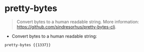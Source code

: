 # pretty-bytes

> Convert bytes to a human readable string.
> More information: <https://github.com/sindresorhus/pretty-bytes-cli>.

- Convert bytes to a human readable string:

`pretty-bytes {{1337}}`
